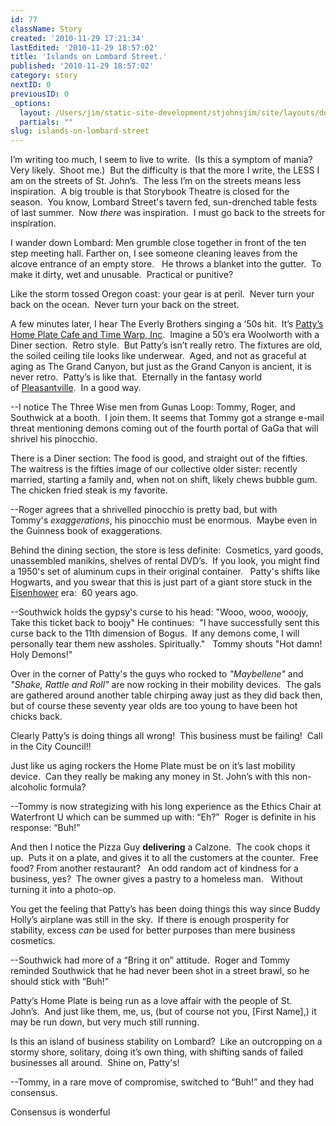```yaml
---
id: 77
className: Story
created: '2010-11-29 17:21:34'
lastEdited: '2010-11-29 18:57:02'
title: 'Islands on Lombard Street.'
published: '2010-11-29 18:57:02'
category: story
nextID: 0
previousID: 0
_options:
  layout: /Users/jim/static-site-development/stjohnsjim/site/layouts/default.static.ttml
  partials: ""
slug: islands-on-lombard-street
---
```


<div >
<p >I&rsquo;m writing too much, I seem to live to write.&nbsp; (Is this a symptom of mania?&nbsp; Very likely.&nbsp; Shoot me.)&nbsp; But the difficulty is that the more I write, the LESS I am on the streets of St. John&rsquo;s.&nbsp; The less I&rsquo;m on the streets means less inspiration.&nbsp; A big trouble is that Storybook Theatre is closed for the season.&nbsp; You know, Lombard Street's tavern fed, sun-drenched table fests of last summer.&nbsp; Now&nbsp;<i>there</i>&nbsp;was inspiration.&nbsp; I must go back to the streets for inspiration.</p>

<p >I wander down Lombard: Men grumble close together in front of the ten step meeting hall. Farther on, I see someone cleaning leaves from the alcove entrance of an empty store. &nbsp; He throws a blanket into the gutter.&nbsp; To make it dirty, wet and unusable.&nbsp; Practical or punitive?</p>

<p >Like the storm tossed Oregon coast: your gear is at peril. &nbsp;Never turn your back on the ocean. &nbsp;Never turn your back on the street.</p>

<p >A few minutes later, I hear The Everly Brothers singing a &lsquo;50s hit.&nbsp; It&rsquo;s&nbsp;<a target="_blank" href="http://www.yelp.com/biz/pattis-home-plate-deli-and-fountain-portland">Patty&rsquo;s Home Plate Cafe and Time Warp, Inc</a>.&nbsp; Imagine a 50&rsquo;s era Woolworth with a Diner section.&nbsp; Retro style.&nbsp; But Patty&rsquo;s isn&rsquo;t really retro. The fixtures are old, the soiled ceiling tile looks like underwear.&nbsp; Aged, and not as graceful at aging as The Grand Canyon, but just as the Grand Canyon is ancient, it is never retro.&nbsp; Patty&rsquo;s is like that.&nbsp; Eternally in the fantasy world of&nbsp;<a target="_blank" href="http://en.wikipedia.org/wiki/Pleasantville_(film)">Pleasantville</a>.&nbsp; In a good way.</p>

<p >--I notice The Three Wise men from Gunas Loop: Tommy, Roger, and Southwick at a booth. &nbsp;I join them. It seems that&nbsp;Tommy got&nbsp;a strange e-mail threat mentioning demons coming out of the fourth portal of GaGa that will shrivel his pinocchio.</p>

<p >There is a Diner section: The food is good, and straight out of the fifties.&nbsp; The waitress is the fifties image of our collective older sister: recently married, starting a family and, when not on shift, likely chews bubble gum.&nbsp; The chicken fried steak is my favorite.</p>

<p >--Roger agrees that a shrivelled pinocchio is pretty bad, but with Tommy's&nbsp;<i>exaggerations</i>, his pinocchio must be enormous. &nbsp;Maybe even in the Guinness book of exaggerations. &nbsp;</p>

<p >Behind the dining section, the store is less definite:&nbsp; Cosmetics, yard goods, unassembled manikins, shelves of rental DVD&rsquo;s. &nbsp;If you look, you might find a 1950's set of aluminum cups in their original container. &nbsp; Patty's shifts like Hogwarts, and you swear that this is just part of a giant store stuck in the <a target="_blank" href="http://www.google.com/search?rls=en&amp;q=I+like+ike&amp;ie=UTF-8&amp;oe=UTF-8#q=I+like+ike&amp;hl=en&amp;client=safari&amp;rls=en&amp;prmd=iv&amp;source=univ&amp;tbs=vid:1&amp;tbo=u&amp;ei=_mT0TKmNDY3CsAPm06DtCw&amp;sa=X&amp;oi=video_result_group&amp;ct=title&amp;resnum=1&amp;ved=0CCsQqwQwAA&amp;fp=84d1b6a87007f5d5">Eisenhower</a> era: &nbsp;60 years ago.</p>

<p >--Southwick holds the gypsy's curse to his head: &quot;Wooo, wooo, wooojy, Take this ticket back to boojy&quot; He continues: &nbsp;&quot;I have successfully sent this curse back to the 11th dimension of Bogus. &nbsp;If any demons come, I will personally tear them new assholes. Spiritually.&quot; &nbsp; Tommy shouts &quot;Hot damn! Holy Demons!&quot;</p>

<p >Over in the corner of Patty's the guys who rocked to <em>&quot;Maybellene&quot;</em> and <em>&quot;Shake, Rattle and Roll&quot;</em>&nbsp;are now rocking in their mobility devices.&nbsp; The gals are gathered around another table chirping away just as they did back then, but of course these seventy year olds are too young to have been hot chicks back.</p>

<p >Clearly Patty&rsquo;s is doing things all wrong!&nbsp; This business must be failing! &nbsp;Call in the City Council!!</p>

<p >Just like us aging rockers the Home Plate must be on it&rsquo;s last mobility device. &nbsp;Can they really be making any money in St. John&rsquo;s with this non-alcoholic formula?</p>

<p >--Tommy is now strategizing with his long experience as the Ethics Chair at Waterfront U which can be summed up with: &ldquo;Eh?&rdquo;&nbsp; Roger is definite in his response: &ldquo;Buh!&rdquo;</p>

<p >And then I notice the Pizza Guy <strong>delivering</strong> a Calzone.&nbsp; The cook chops it up.&nbsp; Puts it on a plate, and gives it to all the customers at the counter.&nbsp; Free food? From another restaurant? &nbsp; An odd random act of kindness for a business, yes? &nbsp;The owner gives a pastry to a homeless man. &nbsp; Without turning it into a photo-op.</p>

<p >You get the feeling that Patty&rsquo;s has been doing things this way since Buddy Holly&rsquo;s airplane was still in the sky.&nbsp; If there is enough prosperity for stability, excess&nbsp;<em>can</em>&nbsp;be used for better purposes than mere business cosmetics.</p>

<p >--Southwick had more of a &ldquo;Bring it on&rdquo; attitude.&nbsp; Roger and Tommy reminded Southwick that he had never been shot in a street brawl, so he should stick with &ldquo;Buh!&rdquo;</p>

<p >Patty&rsquo;s Home Plate is being run as a love affair with the people of St. John&rsquo;s.&nbsp; And just like them, me, us, (but of course not you, [First Name],) it may be run down, but very much still running.</p>

<p >Is this an island of business stability on Lombard?&nbsp; Like an outcropping on a stormy shore, solitary, doing it&rsquo;s own thing, with shifting sands of failed businesses all around. &nbsp;Shine on, Patty's!</p>

<p >--Tommy, in a rare move of compromise, switched to &ldquo;Buh!&rdquo; and they had consensus.&nbsp;</p>

<p >Consensus is wonderful</p>
</div>